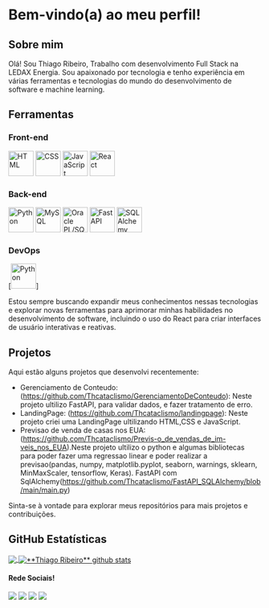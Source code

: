 # Bem-vindo(a) ao meu perfil!

## Sobre mim
Olá! Sou Thiago Ribeiro, Trabalho com desenvolvimento Full Stack na LEDAX Energia. Sou apaixonado por tecnologia e tenho experiência em várias ferramentas e tecnologias do mundo do desenvolvimento de software e machine learning.

## Ferramentas

### Front-end
[<img src="https://cdn.svgporn.com/logos/html-5.svg" alt="HTML" width="50px" height="50px">](https://developer.mozilla.org/en-US/docs/Web/HTML)
[<img src="https://cdn.svgporn.com/logos/css-3.svg" alt="CSS" width="50px" height="50px">](https://developer.mozilla.org/en-US/docs/Web/CSS)
[<img src="https://cdn.svgporn.com/logos/javascript.svg" alt="JavaScript" width="50px" height="50px">](https://developer.mozilla.org/en-US/docs/Web/JavaScript)
[<img src="https://cdn.svgporn.com/logos/react.svg" alt="React" width="50px" height="50px">](https://reactjs.org/)

### Back-end
[<img src="https://cdn.svgporn.com/logos/python.svg" alt="Python" width="50px" height="50px">](https://www.python.org/)
[<img src="https://cdn.svgporn.com/logos/mysql.svg" alt="MySQL" width="50px" height="50px">](https://www.mysql.com/)
[<img src="https://cdn.svgporn.com/logos/oracle.svg" alt="Oracle PL/SQL" width="50px" height="50px">](https://www.oracle.com/database/technologies/appdev/plsql.html)
[<img src="https://cdn.svgporn.com/logos/fastapi-icon.svg" alt="FastAPI" width="50px" height="50px">](https://fastapi.tiangolo.com/)
[<img src="https://cdn.svgporn.com/logos/sqlalchemy.svg" alt="SQLAlchemy" width="50px" height="50px">](https://www.sqlalchemy.org/)

### DevOps
[<img src="[https://cdn.svgporn.com/logos/python.svg" alt="Python" width="50px" height="50px](https://www.google.com/imgres?imgurl=https%3A%2F%2Fwww.docker.com%2Fwp-content%2Fuploads%2F2022%2F03%2Fvertical-logo-monochromatic.png&tbnid=Y1g3nvbSq1cIQM&vet=12ahUKEwim74Wj6IyAAxXTFbkGHbNEAMkQMygGegUIARDsAQ..i&imgrefurl=https%3A%2F%2Fwww.docker.com%2Fcompany%2Fnewsroom%2Fmedia-resources%2F&docid=qTskOJD2jFCQpM&w=1316&h=1126&q=docker&ved=2ahUKEwim74Wj6IyAAxXTFbkGHbNEAMkQMygGegUIARDsAQ)">]

Estou sempre buscando expandir meus conhecimentos nessas tecnologias e explorar novas ferramentas para aprimorar minhas habilidades no desenvolvimento de software, incluindo o uso do React para criar interfaces de usuário interativas e reativas.

## Projetos

Aqui estão alguns projetos que desenvolvi recentemente:

- Gerenciamento de Conteudo: (https://github.com/Thcataclismo/GerenciamentoDeConteudo): Neste projeto ultilizo FastAPI, para validar dados, e fazer tratamento de erro.
- LandingPage: (https://github.com/Thcataclismo/landingpage): Neste projeto criei uma LandingPage ultilizando HTML,CSS e JavaScript.
- Previsao de venda de casas nos EUA: (https://github.com/Thcataclismo/Previs-o_de_vendas_de_im-veis_nos_EUA).Neste projeto ultilizo o python e algumas bibliotecas para poder fazer uma regressao linear e poder realizar a previsao(pandas, numpy, matplotlib.pyplot, seaborn, warnings, sklearn, MinMaxScaler, tensorflow, Keras).
FastAPI com SqlAlchemy(https://github.com/Thcataclismo/FastAPI_SQLAlchemy/blob/main/main.py)

Sinta-se à vontade para explorar meus repositórios para mais projetos e contribuições.

## **GitHub Estatísticas**

<a href="https://github.com/Gurupreet">
  <img align="center" src="https://github-readme-stats.vercel.app/api/top-langs/?username=Thcataclismo&theme=dracula&hide_langs_below=1" />
</a>

<a href="https://github.com/Gurupreet">
 <img align="center" src="https://github-readme-stats.vercel.app/api?username=Thcataclismo&show_icons=true&theme=dracula&line_height=27" alt="**Thiago Ribeiro** github stats"/>
</a>

#### Rede Sociais!

<p align="left">
  <a href="#" alt="Gmail">
  <img src="https://img.shields.io/badge/-Gmail-FF0000?style=flat-square&labelColor=FF0000&logo=gmail&logoColor=white&link=[LINK-DO-SEU-EMAIL](https://mail.google.com/mail/u/0/#inbox)" /></a>

  <a href="#" alt="Linkedin">
  <img src="https://img.shields.io/badge/-Linkedin-0e76a8?style=flat-square&logo=Linkedin&logoColor=white&link=[LINK-DO-SEU-LINKEDIN](https://www.linkedin.com/in/thiago-ribeiro-9893491a0/)" /></a>

  <a href="#" alt="WhatsApp">
  <img src="https://img.shields.io/badge/-WhatsApp-25d366?style=flat-square&labelColor=25d366&logo=whatsapp&logoColor=white&link=API-DO-SEU-WHATSAP"/></a>

  <a href="#" alt="Instagram">
  <img src="https://img.shields.io/badge/-Instagram-DF0174?style=flat-square&labelColor=DF0174&logo=instagram&logoColor=white&link=[LINK-DO-SEU-INSTAGRAM](https://www.instagram.com/thiag0.sr/)https://www.instagram.com/thiag0.sr/"/></a>
</p>  
